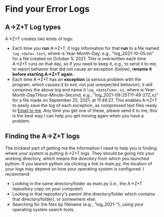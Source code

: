 # Find your Error Logs

## A→Z+T Log types
A→Z+T creates two kinds of logs:
- Each time you **run** A→Z+T, it logs information for that **run** to a file named `log_<date>.text`, where <date> is Year-Month-Day, e.g., "log_2021-10-05.txt" for a file created on October 5, 2021.
  This is overwritten each time A→Z+T runs on that day, so if you need to keep it, e.g., to send it to me, to report behavior that did not cause an exception (below), **rename it before starting A→Z+T again**.
- Each time A→Z+T has an **exception** (a serious problem with the program, which causes it to exit, not just unexpected behavior), 
  it will compress the above log and name it `log_<dateTime>.xz`, where <dateTime> is Year-Month-DayTHour-Minute-Second, 
  e.g., "log_2021-09-25T11-49-27Z.xz" for a file made on September 25, 2021, at 11:49:27. This enables A→Z+T to easily save the log of each exception, 
  as compressed text files ready to [Email to me](BUGS.md). Any time you get one of these, please send it to me; this is the best way I can help you get moving again when you have a problem.

## Finding the A→Z+T logs
The trickiest part of getting me the information I need to help you is finding where your system is putting A→Z+T logs. 
They should be going into your working directory, which means the directory from which you launched python. 
If you launch python via clicking a link to main.py, the location of your logs may depend on how your operating system is configured. I recommend

- Looking in the same directory/folder as main.py (i.e., the A→Z+T repository copy on your computer)
- Looking in that repository's parent (the directory/folder which contains that directory/folder), or somewhere else. 
- Searching for the files by filename (e.g., "log_2021-"), using your operating system search tools. 
